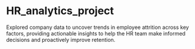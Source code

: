 # HR_analytics_project
Explored company data to uncover trends in employee attrition across key factors, providing actionable insights to help the HR team make informed decisions and proactively improve retention.

